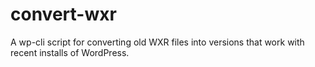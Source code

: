convert-wxr
===========

A wp-cli script for converting old WXR files into versions that work with recent installs of WordPress.
